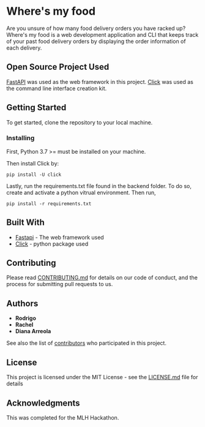 # Where's my food

Are you unsure of how many food delivery orders you have racked up? Where's my food is a web development application and CLI that keeps track of your past food delivery orders by displaying the order information of each delivery.

## Open Source Project Used
[FastAPI](https://fastapi.tiangolo.com) was used as the web framework in this project. [Click](https://palletsprojects.com/p/click/) was used as the command line interface creation kit.


## Getting Started

To get started, clone the repository to your local machine.

### Installing

First, Python 3.7 >= must be installed on your machine.

Then install Click by:

```
pip install -U click
```

Lastly, run the requirements.txt file found in the backend folder. To do so, create and activate a python vitrual environment. Then run,
```
pip install -r requirements.txt
```

## Built With

* [Fastapi](https://fastapi.tiangolo.com) - The web framework used
* [Click](https://click.palletsprojects.com/en/7.x/) - python package used

## Contributing

Please read [CONTRIBUTING.md](https://gist.github.com/PurpleBooth/b24679402957c63ec426) for details on our code of conduct, and the process for submitting pull requests to us.

## Authors

* **Rodrigo** 
* **Rachel** 
* **Diana Arreola** 

See also the list of [contributors](https://github.com/your/project/contributors) who participated in this project.

## License

This project is licensed under the MIT License - see the [LICENSE.md](LICENSE.md) file for details

## Acknowledgments

This was completed for the MLH Hackathon.
